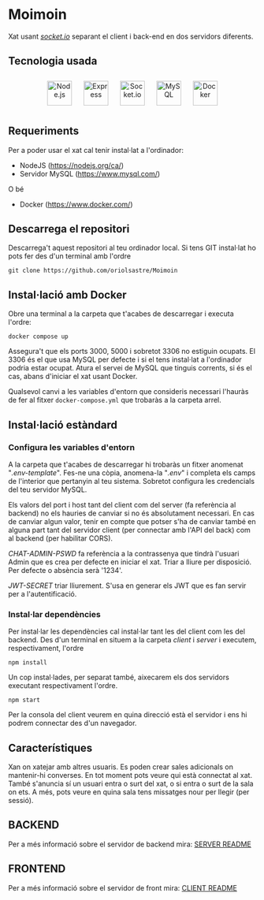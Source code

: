 # Moimoin

Xat usant _[socket.io](https://socket.io/)_ separant el client i back-end en dos servidors diferents.

## Tecnologia usada

<div align="center">
<a href="https://nodejs.org/" target="_blank"><img style="margin: 10px" src="https://profilinator.rishav.dev/skills-assets/nodejs-original-wordmark.svg" alt="Node.js" height="50" /></a>
<a href="https://expressjs.com/" target="_blank"><img style="margin: 10px" src="https://profilinator.rishav.dev/skills-assets/express-original-wordmark.svg" alt="Express" height="50" /></a>
<a href="https://socket.io/" target="_blank"><img style="margin: 10px" src="https://socket.io/images/logo.svg" alt="Socket.io" height="50" /></a>
<a href="https://www.mysql.com/" target="_blank"><img style="margin: 10px" src="https://profilinator.rishav.dev/skills-assets/mysql-original-wordmark.svg" alt="MySQL" height="50" /></a>
<a href="https://www.docker.com/" target="_blank"><img style="margin: 10px" src="https://profilinator.rishav.dev/skills-assets/docker-original-wordmark.svg" alt="Docker" height="50" /></a>
</div>

## Requeriments

Per a poder usar el xat cal tenir instal·lat a l'ordinador:

* NodeJS (https://nodejs.org/ca/)
* Servidor MySQL (https://www.mysql.com/)

O bé

* Docker (https://www.docker.com/)

## Descarrega el repositori

Descarrega't aquest repositori al teu ordinador local. Si tens GIT instal·lat ho pots fer des d'un terminal amb l'ordre

    git clone https://github.com/oriolsastre/Moimoin

## Instal·lació amb Docker

Obre una terminal a la carpeta que t'acabes de descarregar i executa l'ordre:

    docker compose up

Assegura't que els ports 3000, 5000 i sobretot 3306 no estiguin ocupats. El 3306 és el que usa MySQL per defecte i si el tens instal·lat a l'ordinador podria estar ocupat. Atura el servei de MySQL que tinguis corrents, si és el cas, abans d'iniciar el xat usant Docker.

Qualsevol canvi a les variables d'entorn que consideris necessari l'hauràs de fer al fitxer `docker-compose.yml` que trobaràs a la carpeta arrel.

## Instal·lació estàndard

### Configura les variables d'entorn

A la carpeta que t'acabes de descarregar hi trobaràs un fitxer anomenat "_.env-template_". Fes-ne una còpia, anomena-la "_.env_" i completa els camps de l'interior que pertanyin al teu sistema. Sobretot configura les credencials del teu servidor MySQL.

Els valors del port i host tant del client com del server (fa referència al backend) no els hauries de canviar si no és absolutament necessari. En cas de canviar algun valor, tenir en compte que potser s'ha de canviar també en alguna part tant del servidor client (per connectar amb l'API del back) com al backend (per habilitar CORS).

_CHAT-ADMIN-PSWD_ fa referència a la contrassenya que tindrà l'usuari Admin que es crea per defecte en iniciar el xat. Triar a lliure per disposició. Per defecte o absència serà '1234'.

_JWT-SECRET_ triar lliurement. S'usa en generar els JWT que es fan servir per a l'autentificació.

### Instal·lar dependències

Per instal·lar les dependències cal instal·lar tant les del client com les del backend. Des d'un terminal en situem a la carpeta _client_ i _server_ i executem, respectivament, l'ordre

    npm install


Un cop instal·lades, per separat també, aixecarem els dos servidors executant respectivament l'ordre.

    npm start

Per la consola del client veurem en quina direcció està el servidor i ens hi podrem connectar des d'un navegador.

## Característiques

Xan on xatejar amb altres usuaris. Es poden crear sales adicionals on mantenir-hi converses. En tot moment pots veure qui està connectat al xat. També s'anuncia sí un usuari entra o surt del xat, o si entra o surt de la sala on ets. A més, pots veure en quina sala tens missatges nour per llegir (per sessió).

## BACKEND

Per a més informació sobre el servidor de backend mira: [SERVER README](./server/README.md)

## FRONTEND

Per a més informació sobre el servidor de front mira: [CLIENT README](./client/README.md)